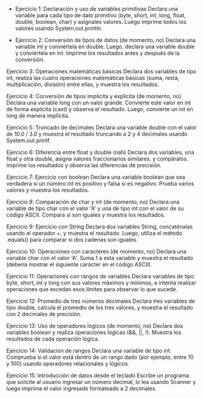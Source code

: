 - Ejercicio 1: Declaración y uso de variables primitivas
Declara una variable para cada tipo de dato primitivo (byte, short, int, long, float, double, boolean, char) y asígnales valores. Luego imprime todos los valores usando System.out.println.

- Ejercicio 2: Conversión de tipos de datos (de momento, no)
Declara una variable int y conviértela en double. Luego, declara una variable double y conviértela en int. Imprime los resultados antes y después de la conversión.

Ejercicio 3: Operaciones matemáticas básicas
Declara dos variables de tipo int, realiza las cuatro operaciones matemáticas básicas (suma, resta, multiplicación, división) entre ellas, y muestra los resultados.

Ejercicio 4: Conversión de tipos implícita y explícita (de momento, no)
Declara una variable long con un valor grande. Convierte este valor en int de forma explícita (cast) y observa el resultado. Luego, convierte un int en long de manera implícita.

Ejercicio 5: Truncado de decimales
Declara una variable double con el valor de 10.0 / 3.0 y muestra el resultado truncando a 2 y 4 decimales usando System.out.printf.

Ejercicio 6: Diferencia entre float y double (nah)
Declara dos variables, una float y otra double, asigna valores fraccionarios similares, y compáralos. Imprime los resultados y observa las diferencias de precisión.

Ejercicio 7: Ejercicio con boolean
Declara una variable boolean que sea verdadera si un número int es positivo y falsa si es negativo. Prueba varios valores y muestra los resultados.

Ejercicio 8: Comparación de char y int (de momento, no)
Declara una variable de tipo char con el valor 'A' y una de tipo int con el valor de su código ASCII. Compara si son iguales y muestra los resultados.

Ejercicio 9: Ejercicio con String
Declara dos variables String, concaténalas usando el operador +, y muestra el resultado. Luego, utiliza el método .equals() para comparar si dos cadenas son iguales.

Ejercicio 10: Operaciones con caracteres (de momento, no)
Declara una variable char con el valor 'A'. Suma 1 a esta variable y muestra el resultado (debería mostrar el siguiente carácter en el código ASCII).

Ejercicio 11: Operaciones con rangos de variables
Declara variables de tipo byte, short, int y long con sus valores máximos y mínimos, e intenta realizar operaciones que excedan esos límites para observar lo que sucede.

Ejercicio 12: Promedio de tres números decimales
Declara tres variables de tipo double, calcula el promedio de los tres valores, y muestra el resultado con 2 decimales de precisión.

Ejercicio 13: Uso de operadores lógicos (de momento, no)
Declara dos variables boolean y realiza operaciones lógicas (&&, ||, !). Muestra los resultados de cada operación lógica.

Ejercicio 14: Validación de rangos
Declara una variable de tipo int. Comprueba si el valor está dentro de un rango dado (por ejemplo, entre 10 y 100) usando operadores relacionales y lógicos.

Ejercicio 15: Introducción de datos desde el teclado
Escribe un programa que solicite al usuario ingresar un número decimal, lo lea usando Scanner y luego imprima el valor ingresado formateado a 2 decimales.
